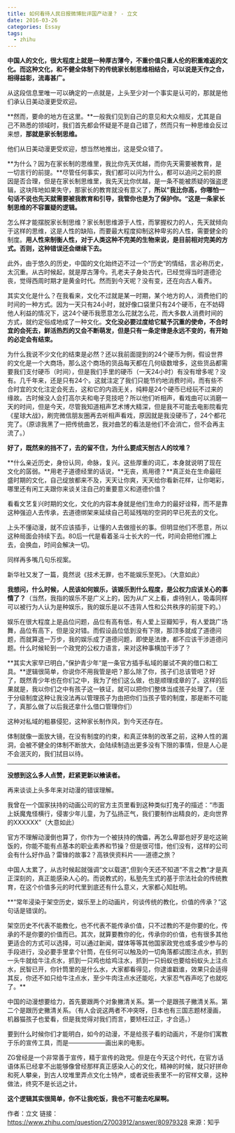 ```yaml
---
title: 如何看待人民日报微博批评国产动漫？ - 立文
date: 2016-03-26
categories: Essay
tags:
  - zhihu
---
```


**中国人的文化，很大程度上就是一种厚古薄今，不重价值只重人伦的积重难返的文化。而这种文化，和不健全体制下的传统家长制思维相结合，可以说是天作之合，相得益彰，流毒甚广。**

从这段信息里唯一可以确定的一点就是，上头至少对一个事实是认可的，那就是他们承认日美动漫更受欢迎。

**然而，要命的地方在这里。**一般我们见到自己的意见和大众相反，尤其是自己不熟悉的领域时，我们首先都会怀疑是不是自己错了，然而只有一种思维会反过来想，**那就是家长制思维。**

他们从日美动漫更受欢迎，想当然地推出，这是受众错了。

**为什么？因为在家长制的思维里，我比你先天优越，而你先天需要被教育，是一切言行的前提。**尽管任何事实，我们都可以问为什么，都可以追问之前的原因是否合理，但是在家长制思维里，我先天比你优越，是一条不能被质疑的强盗逻辑，这块阵地如果失守，那家长的教育就没有意义了，**所以”我比你高，你哪怕一句话不说也先天就需要被我教育和引导，我管你也是为了保护你。“这是一条家长制思维的不容置疑的逻辑。**

怎么样才能摆脱家长制思维？家长制思维源于人性，而掌握权力的人，先天就倾向于这样的思维，这是人性的缺陷，而要最大程度抑制这种卑劣的人性，需要健全的制度。**用人性来制衡人性，对于人类这种不完美的生物来说，是目前相对完美的方式。否则，这种错误还会继续下去。**

此外，由于悠久的历史，中国的文化始终迈不过一个”历史“的情结，言必称历史，太沉重。从古时候起，就是厚古薄今。孔老夫子身处古代，已经觉得当时道德沦丧，觉得西周时期才是黄金时代。然而到今天呢？没有变，还在向古人看齐。

其实文化是什么？在我看来，文化不过就是某一时期，某个地方的人，消费他们的时间的一种方式。因为一天只有24小时，就好像口袋里只有24个硬币，在不妨碍他人利益的情况下，这24个硬币我愿意怎么花就怎么花，而大多数人消费时间的方式，就约定俗成地成了一种文化。**文化没必要过度给它赋予沉重的使命，不合时宜的会死去，鲜活热烈的又会不断萌发，但是只有一条定律是永远不变的，有开始的必定会有结束。**

为什么我说不少文化的结束是必然？还以我前面提到的24个硬币为例，假设世界的文化是一个大商场，那么这个商场的货品每天都在几何级数增多，这些货品都需要我们支付硬币（时间），但是我们手里的硬币（一天24小时）有没有增多呢？没有。几千年来，还是只有24个。这就注定了我们只能节约地消费时间，而有些不合时宜的文化注定会死去，这和它的内涵无关，纯粹是24个硬币已经玩不过来的缘故。古时候没人会打高尔夫和电子竞技吧？所以他们听相声，看戏曲可以消磨一天的时间，但是今天，尽管我知道相声艺术博大精深，但是我不可能去电影院看完《星球大战》，刷完微信朋友圈再去听相声看戏，原因就是我没硬币了，24个都花完了。（原谅我黑了一把传统曲艺，我对曲艺的看法是他们不会消亡，但不会再主流了。）

**好了，既然来的挡不了，去的留不住，为什么要成天刨古人的坟堆？**

**什么亲近历史，身份认同，命脉，复兴。这些厚重的词汇，本身就说明了现在文化的孱弱。**用老子道德经里的话说，**无丧，焉用德？**真正处在生命最旺盛时期的文化，自己绽放都来不及，天天让你爽，天天给你看新花样，让你喝彩，哪里还有闲工夫跟你来谈关注自己的重要意义和道德价值？

看看文艺复兴时期的文化，文化的内容本身就是他们生命力的最好诠释，而不是靠这种强迫人去传承，去道德绑架来延续自己苟延残喘的空洞的早已死去的文化。

上头不懂动漫，就不应该插手，让懂的人去做擅长的事。但明显他们不愿意，所以这种局面会持续下去。80后一代是看着圣斗士长大的一代，时间会把他们推上去，会换血，时间会解决一切。

同样再多嘴几句乐视案。

新华社又发了一篇，竟然说《技术无罪，也不能娱乐至死》。（大意如此）

**我想问，什么时候，人民该如何娱乐，该娱乐到什么程度，是公权力应该关心的事情了？**（当然，我指的娱乐不是广义上的，因为从广义上看，虐待别人，吸毒同样可以被行为人认为是种娱乐，我的娱乐是以不违背人性和公共秩序的前提下的。）

娱乐在很大程度上是品位问题，品位有高有低，有人爱上豆瓣知乎，有人爱跳广场舞，品位有高下，但是没对错。而假设品位低到没有下限，那顶多就成了道德问题，而就算退一万步，我的娱乐成了道德问题，即使是法律，都不应该干涉道德问题。什么时候轮到一个政党的公权力语言，来对这种事横加干涉了？

**其实大家早已明白，”保护青少年“是一条官方插手私域的屡试不爽的借口和工具。**逻辑很简单，你说你不用我管是吧？那么除了你，孩子们总该管吧？好了，既然青少年也在你们之中，我为了他们这么做，也是顺理成章的了。这样的后果就是，我以你们之中有孩子这一铁证，就可以把你们整体当成孩子处理了。（至于分级制度这种让我没法再以管理孩子为由把你们当孩子管的制度，那是断不可能了，真那么做了以后我还拿什么借口管理你们）

这种对私域的粗暴侵犯，这种家长制作风，到今天还存在。

体制就像一面放大镜，在没有制度的约束，和真正体制的改革之前，这种人性的漏洞，会被不健全的体制不断放大，会陆续制造出更多没有下限的事情，但是人心是不会泯灭的，我们拭目以待。

--------------
**没想到这么多人点赞，赶紧更新以飨读者。**

再来谈谈上头多年来对动漫的错误理解。

我曾在一个国家扶持的动画公司的官方主页里看到这种类似打鬼子的描述：“市面上妖魔鬼怪横行，侵害少年儿童，为了弘扬正气，我们要制作出精良的，走向世界的XXXXXX”（大意如此）

官方不理解动漫倒也算了，你作为一个被扶持的傀儡，再怎么卑鄙也好歹是吃这碗饭的，你能不能有点基本的职业素养和节操？但是很可惜，他们没有，这样的公司会有什么好作品？雷锋的故事2？高铁侠资料片——道德之旅？

中国人太累了，从古时候起就强调“文以载道",但到今天还不知道”不言之教“才是真正深刻的，真正能感染人心的。而说教式的，私塾先生式的基于宗法社会的传统教育，在这个价值多元的时代里到底还有什么意义，大家都心知肚明。

**“常年浸染于架空历史，娱乐至上的动画片，何谈传统的教化，价值的传承？”这句话是错误的。

架空历史不代表不能教化，也不代表不能传承价值，只不过教的不是你要的化，传承的不是你要的价值而已。其次，就算要教你的化，传承你的价值，也有很多其他更适合的方式可以选择，可以通过新闻，媒体等等其他国家政党也或多或少参与的手段进行，没必要手里拿个针筒，在任何可以触及的一切角落都试图注点水，抓到一头牛就给牛注点水，抓到一只鸡也给鸡注水，抓到一只蚂蚁也要给蚂蚁头上注点水，民智已开，你针筒里的是什么水，大家都看得见，你逮谁戳谁，效果只会适得其反，你还不如只给牛注点水，至少牛肉注点水还能吃，大家忍气吞声吃了也就吃了。**

中国的动漫想要给力，首先要跟两个对象撇清关系。第一个是跟孩子撇清关系。第二个是跟历史撇清关系。（有人会说这两者不冲突呀，日本也有三国志题材漫画，机器猫孩子也爱看，但是我觉得对我们而言，要矫枉过正，才合适。）

要到什么时候你们才能明白，如今的动漫，不是给孩子看的动画片，不是你们寓教于乐的宣传工具，而是——————画出来的电影。

ZG曾经是一个非常善于宣传，精于宣传的政党。但是在今天这个时代，在官方话语体系已经拿不出能够像曾经那样真正感染人心的文化，精神的时候，就只好拼命和死人攀亲，到古人坟堆里弄点文化土特产，或者说些表里不一的官样文章，这种做法，终究不是长远之计。

**这个逻辑其实很简单，你不让我吃饭，我也不可能去吃屎啊。**

作者：立文
链接：https://www.zhihu.com/question/27003912/answer/80979328
来源：知乎

